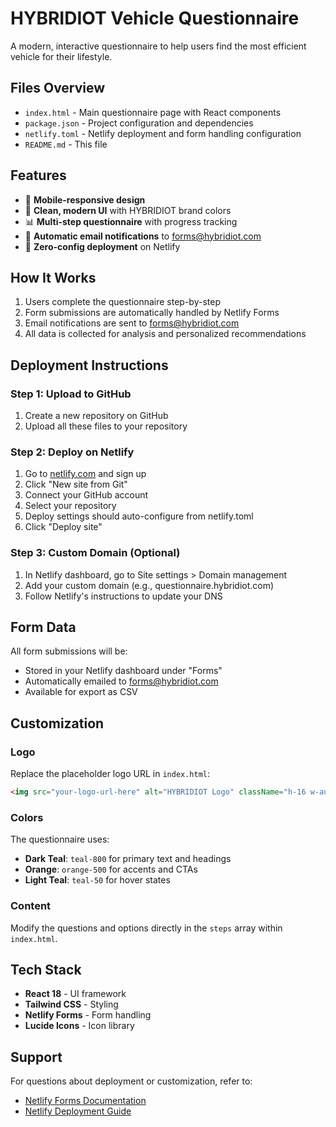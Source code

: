 # HYBRIDIOT Vehicle Questionnaire

A modern, interactive questionnaire to help users find the most efficient vehicle for their lifestyle.

## Files Overview

- `index.html` - Main questionnaire page with React components
- `package.json` - Project configuration and dependencies
- `netlify.toml` - Netlify deployment and form handling configuration
- `README.md` - This file

## Features

- 📱 **Mobile-responsive design**
- 🎨 **Clean, modern UI** with HYBRIDIOT brand colors
- 📊 **Multi-step questionnaire** with progress tracking
- 📧 **Automatic email notifications** to forms@hybridiot.com
- 🚀 **Zero-config deployment** on Netlify

## How It Works

1. Users complete the questionnaire step-by-step
2. Form submissions are automatically handled by Netlify Forms
3. Email notifications are sent to forms@hybridiot.com
4. All data is collected for analysis and personalized recommendations

## Deployment Instructions

### Step 1: Upload to GitHub
1. Create a new repository on GitHub
2. Upload all these files to your repository

### Step 2: Deploy on Netlify
1. Go to [netlify.com](https://netlify.com) and sign up
2. Click "New site from Git"
3. Connect your GitHub account
4. Select your repository
5. Deploy settings should auto-configure from netlify.toml
6. Click "Deploy site"

### Step 3: Custom Domain (Optional)
1. In Netlify dashboard, go to Site settings > Domain management
2. Add your custom domain (e.g., questionnaire.hybridiot.com)
3. Follow Netlify's instructions to update your DNS

## Form Data

All form submissions will be:
- Stored in your Netlify dashboard under "Forms"
- Automatically emailed to forms@hybridiot.com
- Available for export as CSV

## Customization

### Logo
Replace the placeholder logo URL in `index.html`:
```html
<img src="your-logo-url-here" alt="HYBRIDIOT Logo" className="h-16 w-auto" />
```

### Colors
The questionnaire uses:
- **Dark Teal**: `teal-800` for primary text and headings
- **Orange**: `orange-500` for accents and CTAs
- **Light Teal**: `teal-50` for hover states

### Content
Modify the questions and options directly in the `steps` array within `index.html`.

## Tech Stack

- **React 18** - UI framework
- **Tailwind CSS** - Styling
- **Netlify Forms** - Form handling
- **Lucide Icons** - Icon library

## Support

For questions about deployment or customization, refer to:
- [Netlify Forms Documentation](https://docs.netlify.com/forms/setup/)
- [Netlify Deployment Guide](https://docs.netlify.com/site-deploys/create-deploys/)
